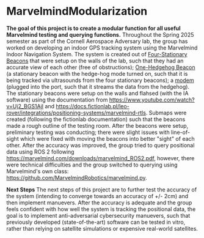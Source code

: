 # MarvelmindModularization
**The goal of this project is to create a modular function for all useful Marvelmind testing and querying functions.** Throughout the Spring 2025 semester as part of the Cornell Aerospace Adversary lab, the group has worked on developing an indoor GPS tracking system using the Marvelmind Indoor Navigation System. The system is created out of <ins>Four-Stationary Beacons</ins> that were setup on the walls of the lab, such that they had an accurate view of each other (free of obstructions); <ins>One-Hedgehog Beacon</ins> (a stationary beacon with the hedge-hog mode turned on, such that it is being tracked via ultrasounds from the four stationary beacons); a <ins>modem</ins> (plugged into the port, such that it streams the data from the hedgehog). The stationary beacons were setup on the walls and flahsed (with the IA software) using the documentation from https://www.youtube.com/watch?v=Uj2_BGS1AjI and https://docs.fictionlab.pl/leo-rover/integrations/positioning-systems/marvelmind-rtls. Submaps were created (following the fictionlab documentation) such that the beacons made a rough outline of the testing room. After the beacons were setup, preliminary testing was conducting; there were slight issues with line-of-sight which were fixed with moving the beacons into better "sight" of each other. After the accuracy was improved, the group tried to query positional data using ROS 2 following https://marvelmind.com/downloads/marvelmind_ROS2.pdf, however, there were technical difficulties and the group switched to querying using Marvelmind's own class: https://github.com/MarvelmindRobotics/marvelmind.py. 

**Next Steps**
The next steps of this project are to further test the accuracy of the system (intending to converge towards an accuracy of +/- 2cm) and then implement manuevers. After the accuracy is adequate and the group feels confident with how well the system is tracking the positional data, the goal is to implement anti-adversarial cybersecurity manuevers, such that previously developed (state-of-the-art) software can be tested in vitro, rather than relying on satellite simulations or expensive real-world satellites.

